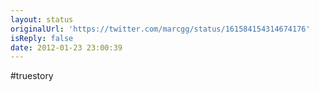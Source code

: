 ```yaml
---
layout: status
originalUrl: 'https://twitter.com/marcgg/status/161584154314674176'
isReply: false
date: 2012-01-23 23:00:39
---
```


#truestory
